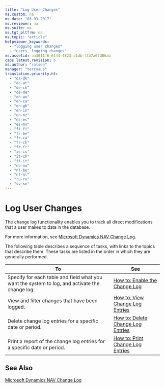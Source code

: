 ```yaml
---
title: "Log User Changes"
ms.custom: na
ms.date: "03-03-2017"
ms.reviewer: na
ms.suite: na
ms.tgt_pltfrm: na
ms.topic: "article"
helpviewer_keywords: 
  - "logging user changes"
  - "users, logging changes"
ms.assetid: aa3011f6-6144-4823-a1db-f3b7a67d86ab
caps.latest.revision: 6
ms.author: "solsen"
manager: "terryaus"
translation.priority.ht: 
  - "da-dk"
  - "de-at"
  - "de-ch"
  - "de-de"
  - "en-au"
  - "en-ca"
  - "en-gb"
  - "en-in"
  - "en-nz"
  - "es-es"
  - "es-mx"
  - "fi-fi"
  - "fr-be"
  - "fr-ca"
  - "fr-ch"
  - "fr-fr"
  - "is-is"
  - "it-ch"
  - "it-it"
  - "nb-no"
  - "nl-be"
  - "nl-nl"
  - "ru-ru"
  - "sv-se"
---
```

# Log User Changes
The change log functionality enables you to track all direct modifications that a user makes to data in the database.  
  
 For more information, see [Microsoft Dynamics NAV Change Log](../SetupAndAdministration/microsoft-dynamics-nav-change-log.md).  
  
 The following table describes a sequence of tasks, with links to the topics that describe them. These tasks are listed in the order in which they are generally performed.  
  
|**To**|**See**|  
|------------|-------------|  
|Specify for each table and field what you want the system to log, and activate the change log.|[How to: Enable the Change Log](../SetupAndAdministration/how-to-enable-the-change-log.md)|  
|View and filter changes that have been logged.|[How to: View Change Log Entries](../SetupAndAdministration/how-to-view-change-log-entries.md)|  
|Delete change log entries for a specific date or period.|[How to: Delete Change Log Entries](../SetupAndAdministration/how-to-delete-change-log-entries.md)|  
|Print a report of the change log entries for a specific date or period.|[How to: Print Change Log Entries](../SetupAndAdministration/how-to-print-change-log-entries.md)|  
  
## See Also  
 [Microsoft Dynamics NAV Change Log](../SetupAndAdministration/microsoft-dynamics-nav-change-log.md)